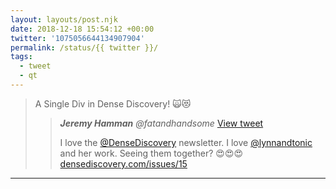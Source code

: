 ```yaml
---
layout: layouts/post.njk
date: 2018-12-18 15:54:12 +00:00
twitter: '1075056644134907904'
permalink: /status/{{ twitter }}/
tags: 
  - tweet
  - qt
---
```


> A Single Div in Dense Discovery! 🙀😻 
> 
> > <cite>**Jeremy Hamman** @fatandhandsome</cite> [View tweet](https://twitter.com/fatandhandsome/status/1075052094950903811)
> > 
> > I love the [@DenseDiscovery](https://twitter.com/DenseDiscovery) newsletter. I love [@lynnandtonic](/) and her work. Seeing them together? 😍😍😍 [densediscovery.com/issues/15](https://www.densediscovery.com/issues/15)

---
